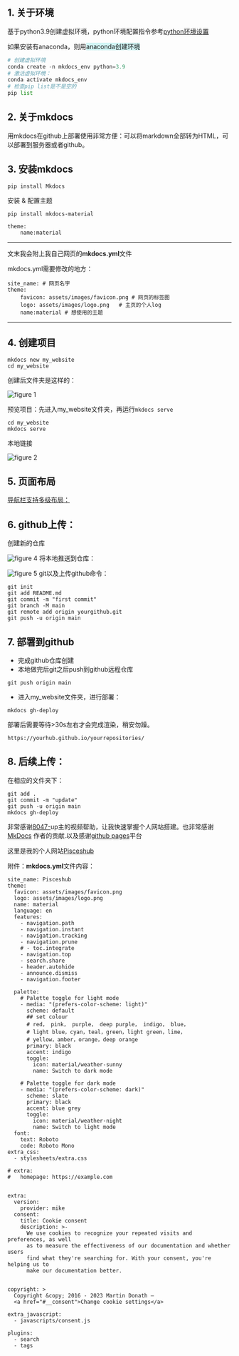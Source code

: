 ## 1. 关于环境
基于python3.9创建虚拟环境，python环境配置指令参考[python环境设置](../003_Python/python环境设置.md)  

如果安装有anaconda，则用<span style="background:rgba(173, 239, 239, 0.55)">anaconda创建环境</span>

```python
# 创建虚拟环境
conda create -n mkdocs_env python=3.9
# 激活虚拟环境：
conda activate mkdocs_env
# 检查pip list是不是空的
pip list
```

## 2. 关于mkdocs

用mkdocs在github上部署使用非常方便：可以将markdown全部转为HTML，可以部署到服务器或者github。

## 3. 安装mkdocs

```
pip install Mkdocs
```

安装 & 配置主题

```
pip install mkdocs-material
```

```
theme:
	name:material
```

--- 

文末我会附上我自己网页的**mkdocs.yml**文件

mkdocs.yml需要修改的地方：
```
site_name: # 网页名字
theme:
	favicon: assets/images/favicon.png # 网页的标签图
	logo: assets/images/logo.png   # 主页的个人log
	name:material # 想使用的主题
```

---

## 4. 创建项目

```
mkdocs new my_website
cd my_website
```

创建后文件夹是这样的：

![figure 1](images/image.png)

预览项目：先进入my_website文件夹，再运行`mkdocs serve`

```
cd my_website
mkdocs serve
```
本地链接  

![figure 2](images/image1.png)
## 5. 页面布局

[导航栏支持多级布局：](https://mkdocs-like-code.readthedocs.io/zh_CN/latest/MkDocs-advanced-operations/theme-configuration/)


## 6. github上传：


创建新的仓库 

![figure 4](images/image2.png)
将本地推送到仓库：


![figure 5](images/image3.png)
git以及上传github命令：
```
git init
git add README.md
git commit -m "first commit"
git branch -M main
git remote add origin yourgithub.git
git push -u origin main
```

## 7. 部署到github

- 完成github仓库创建
- 本地做完后git之后push到github远程仓库
```
git push origin main
```
- 进入my_website文件夹，进行部署：
```
mkdocs gh-deploy
```
部署后需要等待>30s左右才会完成渲染，稍安勿躁。
```
https://yourhub.github.io/yourrepositories/
```
## 8. 后续上传：

在相应的文件夹下：

```
git add .
git commit -m "update"
git push -u origin main
mkdocs gh-deploy
```

非常感谢[8047-](https://www.bilibili.com/video/BV1FB4y1n7Gf/?spm_id_from=333.880.my_history.page.click&vd_source=f6b887c95aa7969fce3d0ed6ca6f2232)up主的视频帮助，让我快速掌握个人网站搭建。也非常感谢[MkDocs](https://www.mkdocs.org/) 作者的贡献.以及感谢[github pages](https://pages.github.com/)平台

这里是我的个人网站[Pisceshub](https://Pisceshub.github.io/My_website/)


附件：**mkdocs.yml**文件内容：

```
site_name: Pisceshub
theme:
  favicon: assets/images/favicon.png
  logo: assets/images/logo.png
  name: material
  language: en
  features:
    - navigation.path
    - navigation.instant
    - navigation.tracking
    - navigation.prune
    # - toc.integrate
    - navigation.top
    - search.share
    - header.autohide
    - announce.dismiss
    - navigation.footer

  palette:
    # Palette toggle for light mode
    - media: "(prefers-color-scheme: light)"
      scheme: default
      ## set colour
      # red， pink， purple， deep purple， indigo， blue， 
      # light blue，cyan，teal，green，light green，lime，
      # yellow，amber，orange，deep orange
      primary: black  
      accent: indigo
      toggle:
        icon: material/weather-sunny
        name: Switch to dark mode

    # Palette toggle for dark mode
    - media: "(prefers-color-scheme: dark)"
      scheme: slate
      primary: black
      accent: blue grey
      toggle:
        icon: material/weather-night
        name: Switch to light mode
  font:
    text: Roboto
    code: Roboto Mono
extra_css:
  - stylesheets/extra.css

# extra:
#   homepage: https://example.com


extra:
  version:
    provider: mike
  consent:
    title: Cookie consent
    description: >- 
      We use cookies to recognize your repeated visits and preferences, as well
      as to measure the effectiveness of our documentation and whether users
      find what they're searching for. With your consent, you're helping us to
      make our documentation better.


copyright: >
  Copyright &copy; 2016 - 2023 Martin Donath –
  <a href="#__consent">Change cookie settings</a>

extra_javascript:
  - javascripts/consent.js

plugins:
  - search
  - tags

```